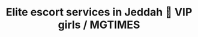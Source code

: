 ---
title: "Elite escort services in Jeddah 🖤 VIP girls / MGTIMES"
description: "Escort services and model escorts in Jeddah. Elite escort agency for successful men! Selection of VIP models to accompany. Strictly confidential 📞 +971 58 525 2213 ⚡"
h1: "Jeddah"
titleEnd: "Jeddah"

---